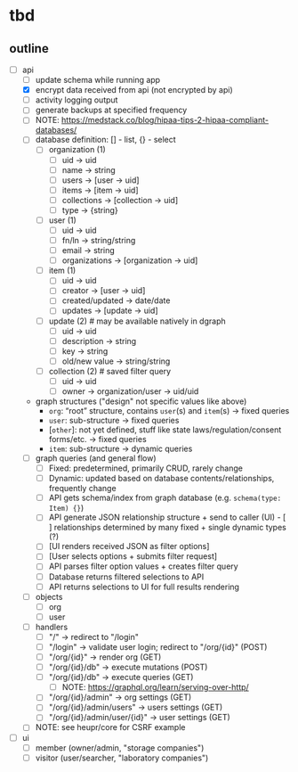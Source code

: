 # tbd

## outline
- [ ] api
	- [ ] update schema while running app
	- [x] encrypt data received from api (not encrypted by api)
	- [ ] activity logging output
	- [ ] generate backups at specified frequency
	- [ ] NOTE: https://medstack.co/blog/hipaa-tips-2-hipaa-compliant-databases/
	- [ ] database definition: [] - list, {} - select
		- [ ] organization (1)
			- [ ] uid -> uid
			- [ ] name -> string
			- [ ] users -> [user -> uid]
			- [ ] items -> [item -> uid]
			- [ ] collections -> [collection -> uid]
			- [ ] type -> {string}
		- [ ] user (1)
			- [ ] uid -> uid
			- [ ] fn/ln -> string/string
			- [ ] email -> string
			- [ ] organizations -> [organization -> uid]
		- [ ] item (1)
			- [ ] uid -> uid
			- [ ] creator -> [user -> uid]
			- [ ] created/updated -> date/date
			- [ ] updates -> [update -> uid]
		- [ ] update (2) # may be available natively in dgraph
			- [ ] uid -> uid
			- [ ] description -> string
			- [ ] key -> string
			- [ ] old/new value -> string/string
 		- [ ] collection (2) # saved filter query
			- [ ] uid -> uid
			- [ ] owner -> organization/user -> uid/uid
	- graph structures ("design" not specific values like above)
		- `org`: “root” structure, contains `user`(s) and `item`(s) → fixed queries
		- `user`: sub-structure → fixed queries
		- [`other`]: not yet defined, stuff like state laws/regulation/consent forms/etc. -> fixed queries
		- `item`: sub-structure → dynamic queries
	- [ ] graph queries (and general flow)
		- [ ] Fixed: predetermined, primarily CRUD, rarely change
		- [ ] Dynamic: updated based on database contents/relationships, frequently change
	    - [ ] API gets schema/index from graph database (e.g. `schema(type: Item) {}`)
	    - [ ] API generate JSON relationship structure + send to caller (UI)
				- [ ] relationships determined by many fixed + single dynamic types (?)
	    - [ ] [UI renders received JSON as filter options]
	    - [ ] [User selects options + submits filter request]
	    - [ ] API parses filter option values + creates filter query
	    - [ ] Database returns filtered selections to API
	    - [ ] API returns selections to UI for full results rendering
	- [ ] objects
		- [ ] org
		- [ ] user
	- [ ] handlers
		- [ ] "/" -> redirect to "/login"
		- [ ] "/login" -> validate user login; redirect to "/org/{id}" (POST)
		- [ ] "/org/{id}" -> render org (GET)
		- [ ] "/org/{id}/db" -> execute mutations (POST)
		- [ ] "/org/{id}/db" -> execute queries (GET)
			- [ ] NOTE: https://graphql.org/learn/serving-over-http/
		- [ ] "/org/{id}/admin" -> org settings (GET)
		- [ ] "/org/{id}/admin/users" -> users settings (GET)
		- [ ] "/org/{id}/admin/user/{id}" -> user settings (GET)
	- [ ] NOTE: see heupr/core for CSRF example
- [ ] ui
	- [ ] member (owner/admin, "storage companies")
	- [ ] visitor (user/searcher, "laboratory companies")
